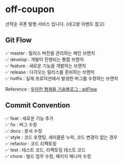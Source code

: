 # off-coupon
선착순 쿠폰 발행 서비스 입니다. (네고왕 이벤트 참고)


## Git Flow

✅ master : 릴리스 버전을 관리하는 메인 브랜치  
✅ develop : 개발이 진행되는 통합 브랜치  
✅ feature : 새로운 기능을 개발하는 브랜치  
✅ release : 다가오는 릴리스를 준비하는 브랜치  
✅ hotfix : 실제 프로덕션에서 발생한 버그를 수정하는 브랜치  

Reference : [우아한 형제들 기술블로그 : gitFlow](https://techblog.woowahan.com/2553/)

## Commit Convention

✅ feat : 새로운 기능 추가  
✅ fix : 버그 수정  
✅ docs : 문서 수정  
✅ style : 코드 포맷팅, 세미콜론 누락, 코드 변경이 없는 경우  
✅ refactor : 코드 리팩토링  
✅ test : 테스트 코드, 리팩토링 테스트 코드  
✅ chore : 빌드 업무 수정, 패키지 매니저 수정  
